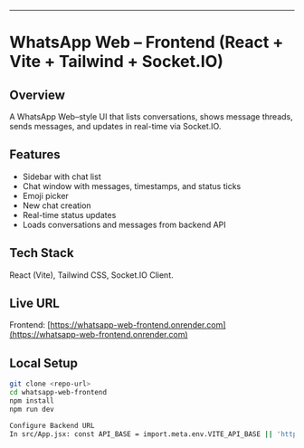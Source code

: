 
---
# WhatsApp Web – Frontend (React + Vite + Tailwind + Socket.IO)

## Overview
A WhatsApp Web–style UI that lists conversations, shows message threads, sends messages, and updates in real-time via Socket.IO.

## Features
- Sidebar with chat list
- Chat window with messages, timestamps, and status ticks
- Emoji picker
- New chat creation
- Real-time status updates
- Loads conversations and messages from backend API

## Tech Stack
React (Vite), Tailwind CSS, Socket.IO Client.

## Live URL
Frontend: [https://whatsapp-web-frontend.onrender.com](https://whatsapp-web-frontend.onrender.com)

## Local Setup
```bash
git clone <repo-url>
cd whatsapp-web-frontend
npm install
npm run dev

Configure Backend URL
In src/App.jsx: const API_BASE = import.meta.env.VITE_API_BASE || 'http://localhost:5001';
